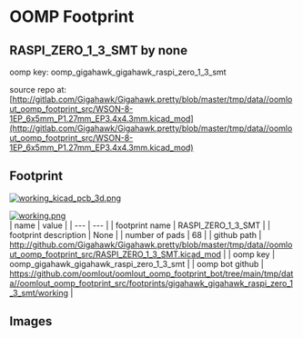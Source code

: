 # OOMP Footprint  
## RASPI_ZERO_1_3_SMT  by none  
  
oomp key: oomp_gigahawk_gigahawk_raspi_zero_1_3_smt  
  
source repo at: [http://gitlab.com/Gigahawk/Gigahawk.pretty/blob/master/tmp/data//oomlout_oomp_footprint_src/WSON-8-1EP_6x5mm_P1.27mm_EP3.4x4.3mm.kicad_mod](http://gitlab.com/Gigahawk/Gigahawk.pretty/blob/master/tmp/data//oomlout_oomp_footprint_src/WSON-8-1EP_6x5mm_P1.27mm_EP3.4x4.3mm.kicad_mod)  
## Footprint  
  
[![working_kicad_pcb_3d.png](working_kicad_pcb_3d_600.png)](working_kicad_pcb_3d.png)  
  
[![working.png](working_600.png)](working.png)  
| name | value | 
| --- | --- | 
| footprint name | RASPI_ZERO_1_3_SMT | 
| footprint description | None | 
| number of pads | 68 | 
| github path | http://github.com/Gigahawk/Gigahawk.pretty/blob/master/tmp/data//oomlout_oomp_footprint_src/RASPI_ZERO_1_3_SMT.kicad_mod | 
| oomp key | oomp_gigahawk_gigahawk_raspi_zero_1_3_smt | 
| oomp bot github | https://github.com/oomlout/oomlout_oomp_footprint_bot/tree/main/tmp/data//oomlout_oomp_footprint_src/footprints/gigahawk_gigahawk_raspi_zero_1_3_smt/working | 
## Images  
